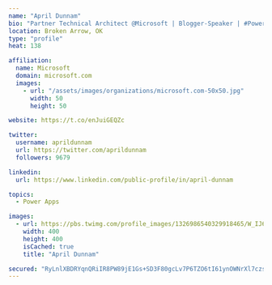 ```yaml
---
name: "April Dunnam"
bio: "Partner Technical Architect @Microsoft | Blogger-Speaker | #PowerApps, #PowerAutomate, #Office365, #SharePoint | #WIT | #Karaoke Queen"
location: Broken Arrow, OK
type: "profile"
heat: 138

affiliation:
  name: Microsoft
  domain: microsoft.com
  images:
    - url: "/assets/images/organizations/microsoft.com-50x50.jpg"
      width: 50
      height: 50

website: https://t.co/enJuiGEQZc

twitter:
  username: aprildunnam
  url: https://twitter.com/aprildunnam
  followers: 9679

linkedin:
  url: https://www.linkedin.com/public-profile/in/april-dunnam

topics:
  - Power Apps

images:
  - url: https://pbs.twimg.com/profile_images/1326986540329918465/W_IJ6Ih2_400x400.jpg
    width: 400
    height: 400
    isCached: true
    title: "April Dunnam"

secured: "RyLnlXBDRYqnQRiIR8PW89jE1Gs+SD3F80gcLv7P6TZO6tI61ynOWNrXl7czsglPT0jcAEYw0yMvEc8MS712vnWowRE6PbdVWrAQi3pajupWaxYKgGIpCW9ZdD5O13vix08GOX9caBXS6JCTHj6GWXEUDsVhDZwEF/D9xgtuC+2bDMinGg4q4IVtvKMZGBF/+wS9/AJK0576BcQQM91YOpJeDgqxJZ3PcxkglcD4SFa++SFZzaKThG0vWNzI44ByWeMjIh6L03U7nKfsU2HNL5jTgMCOQeLpEA3kEpfCj7Cal2GsATiXvpTaJdcFT4ecHEwV4D6/2abIOyFRR+IbjbaFamRjH7sX5VO8HVeXSZowlEbzGIPf6woSUNHe89DutgGaG4WLY/w0MzTVyb9JKFbGUprqy/9lbmGdxlC0J2I=;G8Ae/ngnUQeoHWFNSdK3/Q=="
---
```


